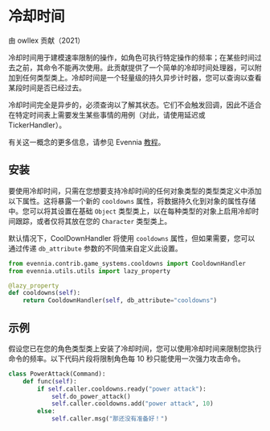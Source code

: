 # 冷却时间

由 owllex 贡献（2021）

冷却时间用于建模速率限制的操作，如角色可执行特定操作的频率；在某些时间过去之前，其命令不能再次使用。此贡献提供了一个简单的冷却时间处理器，可以附加到任何类型类上。冷却时间是一个轻量级的持久异步计时器，您可以查询以查看某段时间是否已经过去。

冷却时间完全是异步的，必须查询以了解其状态。它们不会触发回调，因此不适合在特定时间表上需要发生某些事情的用例（对此，请使用延迟或 TickerHandler）。

有关这一概念的更多信息，请参见 Evennia [教程](../Howtos/Howto-Command-Cooldown.md)。

## 安装

要使用冷却时间，只需在您想要支持冷却时间的任何对象类型的类型类定义中添加以下属性。这将暴露一个新的 `cooldowns` 属性，将数据持久化到对象的属性存储中。您可以将其设置在基础 `Object` 类型类上，以在每种类型的对象上启用冷却时间跟踪，或者仅将其放在您的 `Character` 类型类上。

默认情况下，CoolDownHandler 将使用 `cooldowns` 属性，但如果需要，您可以通过传递 `db_attribute` 参数的不同值来自定义此设置。

```python
from evennia.contrib.game_systems.cooldowns import CooldownHandler
from evennia.utils.utils import lazy_property

@lazy_property
def cooldowns(self):
    return CooldownHandler(self, db_attribute="cooldowns")
```

## 示例

假设您已在您的角色类型类上安装了冷却时间，您可以使用冷却时间来限制您执行命令的频率。以下代码片段将限制角色每 10 秒只能使用一次强力攻击命令。

```python
class PowerAttack(Command):
    def func(self):
        if self.caller.cooldowns.ready("power attack"):
            self.do_power_attack()
            self.caller.cooldowns.add("power attack", 10)
        else:
            self.caller.msg("那还没有准备好！")
```
